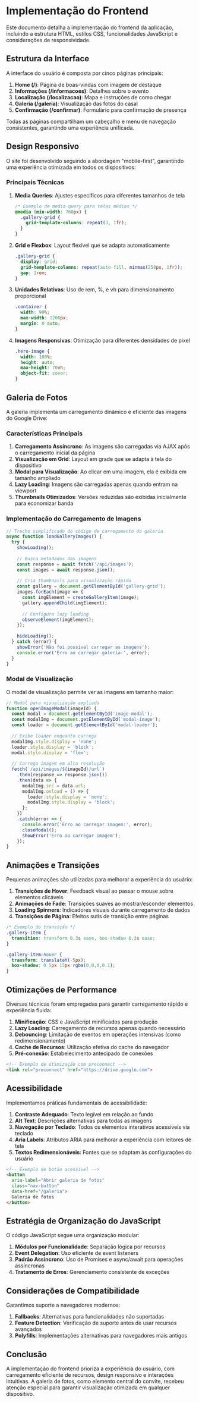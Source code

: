 # Implementação do Frontend

Este documento detalha a implementação do frontend da aplicação, incluindo a estrutura HTML, estilos CSS, funcionalidades JavaScript e considerações de responsividade.

## Estrutura da Interface

A interface do usuário é composta por cinco páginas principais:

1. **Home (/)**: Página de boas-vindas com imagem de destaque
2. **Informações (/informacoes)**: Detalhes sobre o evento
3. **Localização (/localizacao)**: Mapa e instruções de como chegar
4. **Galeria (/galeria)**: Visualização das fotos do casal
5. **Confirmação (/confirmar)**: Formulário para confirmação de presença

Todas as páginas compartilham um cabeçalho e menu de navegação consistentes, garantindo uma experiência unificada.

## Design Responsivo

O site foi desenvolvido seguindo a abordagem "mobile-first", garantindo uma experiência otimizada em todos os dispositivos:

### Principais Técnicas

1. **Media Queries**: Ajustes específicos para diferentes tamanhos de tela
   ```css
   /* Exemplo de media query para telas médias */
   @media (min-width: 768px) {
     .gallery-grid {
       grid-template-columns: repeat(3, 1fr);
     }
   }
   ```

2. **Grid e Flexbox**: Layout flexível que se adapta automaticamente
   ```css
   .gallery-grid {
     display: grid;
     grid-template-columns: repeat(auto-fill, minmax(250px, 1fr));
     gap: 1rem;
   }
   ```

3. **Unidades Relativas**: Uso de rem, %, e vh para dimensionamento proporcional
   ```css
   .container {
     width: 90%;
     max-width: 1200px;
     margin: 0 auto;
   }
   ```

4. **Imagens Responsivas**: Otimização para diferentes densidades de pixel
   ```css
   .hero-image {
     width: 100%;
     height: auto;
     max-height: 70vh;
     object-fit: cover;
   }
   ```

## Galeria de Fotos

A galeria implementa um carregamento dinâmico e eficiente das imagens do Google Drive:

### Características Principais

1. **Carregamento Assíncrono**: As imagens são carregadas via AJAX após o carregamento inicial da página
2. **Visualização em Grid**: Layout em grade que se adapta à tela do dispositivo
3. **Modal para Visualização**: Ao clicar em uma imagem, ela é exibida em tamanho ampliado
4. **Lazy Loading**: Imagens são carregadas apenas quando entram na viewport
5. **Thumbnails Otimizados**: Versões reduzidas são exibidas inicialmente para economizar banda

### Implementação do Carregamento de Imagens

```javascript
// Trecho simplificado do código de carregamento da galeria
async function loadGalleryImages() {
  try {
    showLoading();
    
    // Busca metadados das imagens
    const response = await fetch('/api/images');
    const images = await response.json();
    
    // Cria thumbnails para visualização rápida
    const gallery = document.getElementById('gallery-grid');
    images.forEach(image => {
      const imgElement = createGalleryItem(image);
      gallery.appendChild(imgElement);
      
      // Configura lazy loading
      observeElement(imgElement);
    });
    
    hideLoading();
  } catch (error) {
    showError('Não foi possível carregar as imagens');
    console.error('Erro ao carregar galeria:', error);
  }
}
```

### Modal de Visualização

O modal de visualização permite ver as imagens em tamanho maior:

```javascript
// Modal para visualização ampliada
function openImageModal(imageId) {
  const modal = document.getElementById('image-modal');
  const modalImg = document.getElementById('modal-image');
  const loader = document.getElementById('modal-loader');
  
  // Exibe loader enquanto carrega
  modalImg.style.display = 'none';
  loader.style.display = 'block';
  modal.style.display = 'flex';
  
  // Carrega imagem em alta resolução
  fetch(`/api/images/${imageId}/url`)
    .then(response => response.json())
    .then(data => {
      modalImg.src = data.url;
      modalImg.onload = () => {
        loader.style.display = 'none';
        modalImg.style.display = 'block';
      };
    })
    .catch(error => {
      console.error('Erro ao carregar imagem:', error);
      closeModal();
      showError('Erro ao carregar imagem');
    });
}
```

## Animações e Transições

Pequenas animações são utilizadas para melhorar a experiência do usuário:

1. **Transições de Hover**: Feedback visual ao passar o mouse sobre elementos clicáveis
2. **Animações de Fade**: Transições suaves ao mostrar/esconder elementos
3. **Loading Spinners**: Indicadores visuais durante carregamento de dados
4. **Transições de Página**: Efeitos sutis de transição entre páginas

```css
/* Exemplo de transição */
.gallery-item {
  transition: transform 0.3s ease, box-shadow 0.3s ease;
}

.gallery-item:hover {
  transform: translateY(-5px);
  box-shadow: 0 5px 15px rgba(0,0,0,0.1);
}
```

## Otimizações de Performance

Diversas técnicas foram empregadas para garantir carregamento rápido e experiência fluida:

1. **Minificação**: CSS e JavaScript minificados para produção
2. **Lazy Loading**: Carregamento de recursos apenas quando necessário
3. **Debouncing**: Limitação de eventos em operações intensivas (como redimensionamento)
4. **Cache de Recursos**: Utilização efetiva do cache do navegador
5. **Pré-conexão**: Estabelecimento antecipado de conexões

```html
<!-- Exemplo de otimização com preconnect -->
<link rel="preconnect" href="https://drive.google.com">
```

## Acessibilidade

Implementamos práticas fundamentais de acessibilidade:

1. **Contraste Adequado**: Texto legível em relação ao fundo
2. **Alt Text**: Descrições alternativas para todas as imagens
3. **Navegação por Teclado**: Todos os elementos interativos acessíveis via teclado
4. **Aria Labels**: Atributos ARIA para melhorar a experiência com leitores de tela
5. **Textos Redimensionáveis**: Fontes que se adaptam às configurações do usuário

```html
<!-- Exemplo de botão acessível -->
<button 
  aria-label="Abrir galeria de fotos" 
  class="nav-button" 
  data-href="/galeria">
  Galeria de fotos
</button>
```

## Estratégia de Organização do JavaScript

O código JavaScript segue uma organização modular:

1. **Módulos por Funcionalidade**: Separação lógica por recursos
2. **Event Delegation**: Uso eficiente de event listeners
3. **Padrão Assíncrono**: Uso de Promises e async/await para operações assíncronas
4. **Tratamento de Erros**: Gerenciamento consistente de exceções

## Considerações de Compatibilidade

Garantimos suporte a navegadores modernos:

1. **Fallbacks**: Alternativas para funcionalidades não suportadas
2. **Feature Detection**: Verificação de suporte antes de usar recursos avançados
3. **Polyfills**: Implementações alternativas para navegadores mais antigos

## Conclusão

A implementação do frontend prioriza a experiência do usuário, com carregamento eficiente de recursos, design responsivo e interações intuitivas. A galeria de fotos, como elemento central do convite, recebeu atenção especial para garantir visualização otimizada em qualquer dispositivo. 